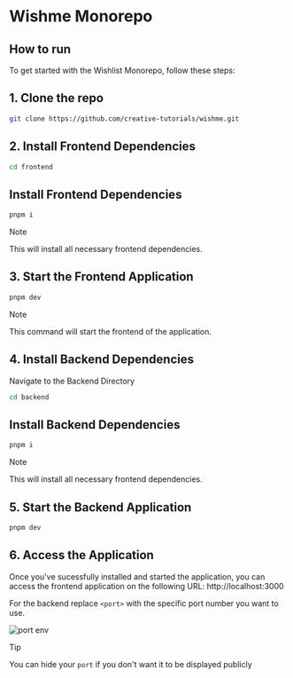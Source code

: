 # Wishme Monorepo

## How to run

To get started with the Wishlist Monorepo, follow these steps:

## 1. Clone the repo

```bash
git clone https://github.com/creative-tutorials/wishme.git
```

## 2. Install Frontend Dependencies

```bash
cd frontend
```

## Install Frontend Dependencies

```powershell
pnpm i
```

> [!NOTE]  
> This will install all necessary frontend dependencies.

## 3. Start the Frontend Application

```powershell
pnpm dev
```

> [!NOTE]  
> This command will start the frontend of the application.

## 4. Install Backend Dependencies

Navigate to the Backend Directory

```bash
cd backend
```

## Install Backend Dependencies

```powershell
pnpm i
```

> [!NOTE]  
> This will install all necessary frontend dependencies.

## 5. Start the Backend Application

```powershell
pnpm dev
```

## 6. Access the Application

Once you've sucessfully installed and started the application, you can access the frontend application on the following URL: http://localhost:3000

For the backend replace `<port>` with the specific port number you want to use.

![port env](https://github.com/creative-tutorials/wishme/assets/68476321/814af0e2-b606-406a-863a-d803804e8085)

> [!TIP]  
> You can hide your `port` if you don't want it to be displayed publicly
